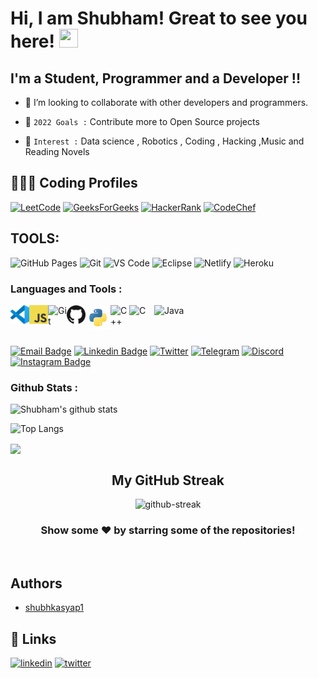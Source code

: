 # Hi, I am Shubham! Great to see you here! <img src="https://raw.githubusercontent.com/thepranaygupta/thepranaygupta/main/src/wave.gif" width="30px" height="30px">

##  I'm a Student, Programmer and a Developer !!

- 👯 I’m looking to collaborate with other developers and programmers.

- 🥅 `2022 Goals :` Contribute more to Open Source projects

- 🌱 `Interest :` Data science , Robotics , Coding , Hacking ,Music and Reading Novels



## 👨🏻‍💻 Coding Profiles

[![LeetCode](https://img.shields.io/badge/-LeetCode-FFA116?style=flat-square&logo=LeetCode&logoColor=black)](https://leetcode.com/shubhkasyap1/)
[![GeeksForGeeks](https://img.shields.io/badge/-GeeksForGeeks-05CC47?style=flat-square&logo=GeeksForGeeks&logoColor=black)](https://auth.geeksforgeeks.org/user/shubhkasyap1)
[![HackerRank](https://img.shields.io/badge/-HackerRank-2EC866?style=flat-square&logo=HackerRank&logoColor=white)](https://www.hackerrank.com/shubhkasyap1?hr_r=1)
[![CodeChef](https://img.shields.io/badge/-CodeChef-5B4638?style=flat-square&logo=CodeChef&logoColor=white)](https://www.codechef.com/users/shubhkasyap)

## TOOLS:
![GitHub Pages](https://img.shields.io/badge/GitHub%20Pages-%23327FC7.svg?logo=github&style=flat-square&logoColor=white)
![Git](https://img.shields.io/badge/-Git-black?style=flat-square&logo=git)
![VS Code](https://img.shields.io/badge/-VS%20Code-007ACC?style=flat-square&logo=visual-studio-code)
![Eclipse](https://img.shields.io/badge/Eclipse-2C2255?style=flat-square&logo=eclipse&logoColor=white)
![Netlify](https://img.shields.io/badge/-Netlify-%2300C7B7?style=flat-square&logo=netlify&logoColor=ffffff)
![Heroku](https://img.shields.io/badge/Heroku%20-%23430098.svg?style=flat-square&logo=heroku&logoColor=white)<!-- ![DigitalOcean](https://img.shields.io/badge/-Digital%20Ocean-darkblue?style=flat-square&logo=digitalocean) -->







  
  

###  Languages and Tools :

  

<img align="left"  alt="Visual Studio Code"  width="30px"  src="https://raw.githubusercontent.com/github/explore/80688e429a7d4ef2fca1e82350fe8e3517d3494d/topics/visual-studio-code/visual-studio-code.png" />

  

<img align="left"  alt="JavaScript"  width="30px"  src="https://raw.githubusercontent.com/github/explore/80688e429a7d4ef2fca1e82350fe8e3517d3494d/topics/javascript/javascript.png"/>



<img align="left"  alt="Git"  width="30px"  src="https://git-scm.com/images/logos/downloads/Git-Icon-Black.png"/>

  

<img align="left"  alt="GitHub"  width="30px"  src="https://raw.githubusercontent.com/github/explore/78df643247d429f6cc873026c0622819ad797942/topics/github/github.png"/>

  

<img align="left"  alt="Python"  width="40px"  src="https://raw.githubusercontent.com/github/explore/78df643247d429f6cc873026c0622819ad797942/topics/python/python.png"/>

  

<img align="left"  alt="C++"  width="30px"  src="https://cdn.freebiesupply.com/logos/large/2x/c-logo-png-transparent.png" />

  

<img align="left"  alt="C"  width="40px"  src="https://static.wixstatic.com/media/0cfd43_1831013bcc8540fcba4f087dfa07653c~mv2.png/v1/fill/w_350,h_350,al_c,lg_1,q_85/c.webp" />

  

<img align="left"  alt="Java"  width="70px"  height  =  "30px"  src="https://logos-download.com/wp-content/uploads/2016/10/Java_logo_icon.png"/>

  

<br />

<br />

<br />

[![Email Badge](https://img.shields.io/badge/-Email-c14438?style=flat-square&logo=Gmail&logoColor=white&link=mailto:shubhkasyap1@gmail.com)](mailto:shubhkasyap1@gmail.com)
[![Linkedin Badge](https://img.shields.io/badge/-LinkedIn-blue?style=flat-square&logo=Linkedin&logoColor=white&link=https://www.linkedin.com/in/shubhkasyap1/)](https://www.linkedin.com/in/shubhkasyap1/)
[![Twitter](https://img.shields.io/badge/Twitter-1DA1F2?style=flat-square&logo=twitter&logoColor=white)](https://twitter.com/shubhkasyap1)
[![Telegram](https://img.shields.io/badge/-Telegram-blue?style=flat-square&logo=Telegram&logoColor=white)](https://t.me/shubhkasap1)
[![Discord](https://img.shields.io/badge/-Discord-7289DA?style=flat-square&logo=discord&logoColor=white)](https://discord.com/users/Rebelshubh#7163)
[![Instagram Badge](https://img.shields.io/badge/-Instagram-purple?style=flat-square&logo=instagram&logoColor=white&link=https://instagram.com/shubhkasyap1/)](https://instagram.com/shubhkasyap1)<!-- [![Hashnode Badge](https://img.shields.io/badge/-Hashnode-03a57a?style=flat-square&labelColor=000000&logo=Hashnode&link=https://shubhkasyap1.hashnode.dev/)](https://shubhkasyap1.hashnode.dev/) -->

  

###  Github Stats :

![Shubham's github stats](https://github-readme-stats.vercel.app/api?username=shubhkasyap1&show_icons=true&theme=dracula)

![Top Langs](https://github-readme-stats.vercel.app/api/top-langs/?username=shubhkasyap1&theme=flag-india&layout=compact)

<a>

<img align="center"  src="https://visitor-badge.glitch.me/badge?page_id=shubhkasyap1.shubhkasyap1" />

</a>

  

<div align="center">
  
## My GitHub Streak
![github-streak](https://github-readme-streak-stats.herokuapp.com/?user=shubhkasyap1&theme=newyork)

  

###  Show some ❤️ by starring some of the repositories!

  

</div>

  
  

<br />
  

[instagram]:  https://www.instagram.com/shubhkasyap1/

[linkedin]:  https://www.linkedin.com/in/shubhkasyap1/

[github]:    https://github.com/shubhkasyap1

## Authors

- [shubhkasyap1](https://github.com/shubhkasyap1)

  
## 🔗 Links
[![linkedin](https://img.shields.io/badge/linkedin-0A66C2?style=for-the-badge&logo=linkedin&logoColor=white)](https://www.linkedin.com/in/shubhkasyap1/)
[![twitter](https://img.shields.io/twitter/follow/shubhkasyap1?style=social)](https://twitter.com/shubhkasyap1)

  
